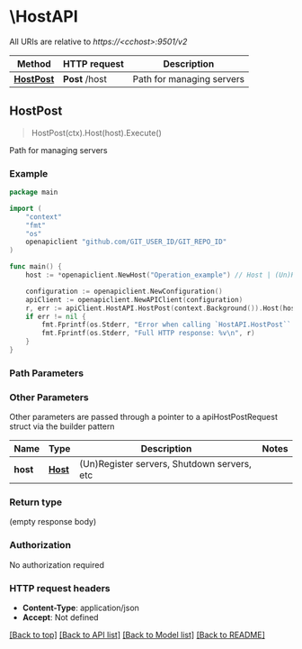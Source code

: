 # \HostAPI

All URIs are relative to *https://&lt;cchost&gt;:9501/v2*

Method | HTTP request | Description
------------- | ------------- | -------------
[**HostPost**](HostAPI.md#HostPost) | **Post** /host | Path for managing servers



## HostPost

> HostPost(ctx).Host(host).Execute()

Path for managing servers

### Example

```go
package main

import (
	"context"
	"fmt"
	"os"
	openapiclient "github.com/GIT_USER_ID/GIT_REPO_ID"
)

func main() {
	host := *openapiclient.NewHost("Operation_example") // Host | (Un)Register servers, Shutdown servers, etc

	configuration := openapiclient.NewConfiguration()
	apiClient := openapiclient.NewAPIClient(configuration)
	r, err := apiClient.HostAPI.HostPost(context.Background()).Host(host).Execute()
	if err != nil {
		fmt.Fprintf(os.Stderr, "Error when calling `HostAPI.HostPost``: %v\n", err)
		fmt.Fprintf(os.Stderr, "Full HTTP response: %v\n", r)
	}
}
```

### Path Parameters



### Other Parameters

Other parameters are passed through a pointer to a apiHostPostRequest struct via the builder pattern


Name | Type | Description  | Notes
------------- | ------------- | ------------- | -------------
 **host** | [**Host**](Host.md) | (Un)Register servers, Shutdown servers, etc | 

### Return type

 (empty response body)

### Authorization

No authorization required

### HTTP request headers

- **Content-Type**: application/json
- **Accept**: Not defined

[[Back to top]](#) [[Back to API list]](../README.md#documentation-for-api-endpoints)
[[Back to Model list]](../README.md#documentation-for-models)
[[Back to README]](../README.md)

